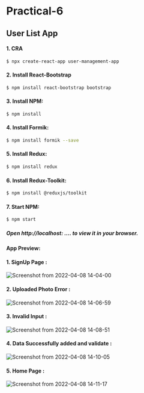 # Practical-6
## User List App

#### 1. CRA
```sh
$ npx create-react-app user-management-app
```

#### 2. Install React-Bootstrap
```sh
$ npm install react-bootstrap bootstrap
```

#### 3. Install NPM:

```sh
$ npm install
```

#### 4. Install Formik:

```sh
$ npm install formik --save
```

#### 5. Install Redux:

```sh
$ npm install redux
```

#### 6. Install Redux-Toolkit:

```sh
$ npm install @reduxjs/toolkit
```

#### 7. Start NPM:

```sh
$ npm start
```

##### Open http://localhost: .... to view it in your browser.

#### App Preview:
#### 1. SignUp Page : 
![Screenshot from 2022-04-08 14-04-00](https://user-images.githubusercontent.com/97106864/162397934-e0f5e072-8a6c-41dc-b655-fa3154fc2301.png)
#### 2. Uploaded Photo Error : 
![Screenshot from 2022-04-08 14-06-59](https://user-images.githubusercontent.com/97106864/162398432-558bdb87-867b-477e-b464-6df72dcc18cc.png)
#### 3. Invalid Input : 
![Screenshot from 2022-04-08 14-08-51](https://user-images.githubusercontent.com/97106864/162398747-391f247f-d690-431d-bdae-88cb0e0abd74.png)
#### 4. Data Successfully added and validate : 
![Screenshot from 2022-04-08 14-10-05](https://user-images.githubusercontent.com/97106864/162399033-9ce395d9-0c45-4a30-937c-c028ec9eeb65.png)
#### 5. Home Page : 
![Screenshot from 2022-04-08 14-11-17](https://user-images.githubusercontent.com/97106864/162399190-add55deb-9d1e-4579-bf17-007cf4538554.png)









